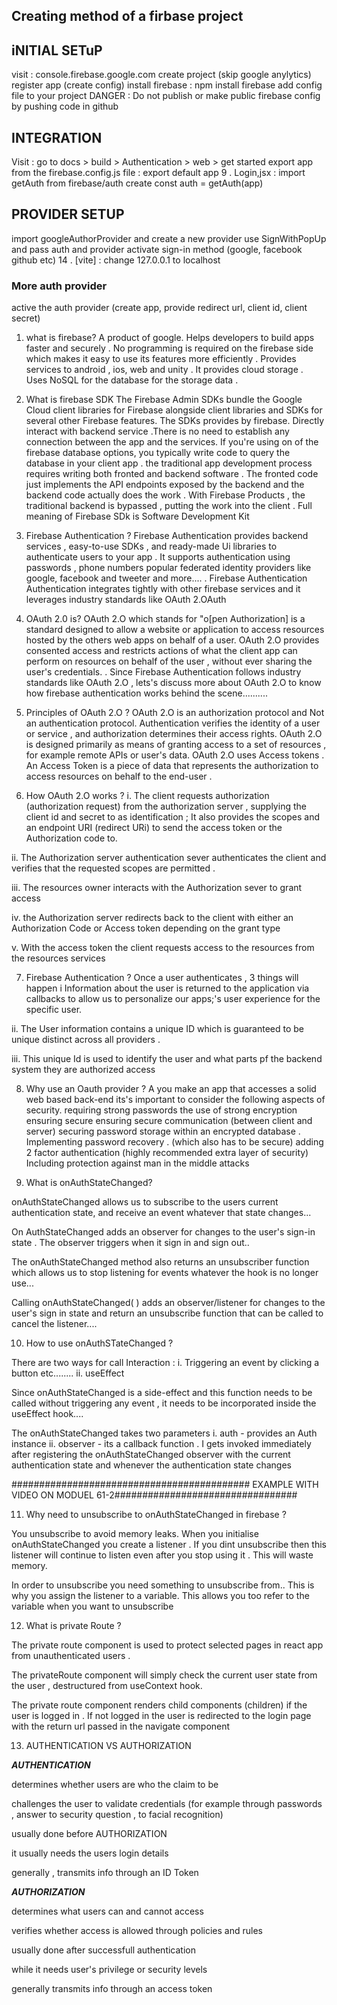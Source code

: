 ## Creating method of a firbase project 



## iNITIAL SETuP

visit : console.firebase.google.com
create project (skip google anylytics)
register app (create config)
install firebase : npm install firebase
add config file to your project
DANGER : Do not publish or make public firebase config by pushing code in github


## INTEGRATION 

Visit : go to docs > build > Authentication > web > get started
export app from the firebase.config.js file : export default app 9 . Login,jsx : import getAuth from firebase/auth
create const auth = getAuth(app)


## PROVIDER SETUP 


import googleAuthorProvider and create a new provider
use SignWithPopUp and pass auth and provider
activate sign-in method (google, facebook github etc) 14 . [vite] : change 127.0.0.1 to localhost


### More auth provider

active the auth provider (create app, provide redirect url, client id, client secret)


 1. what is firebase?
 A product of google. Helps developers to build apps faster and securely . No programming is required on the firebase side which makes it  easy to use its features more efficiently . Provides services to android , ios, web and unity . It provides cloud storage . Uses NoSQL for the database for the storage data .

 2. What is firebase SDK
 The Firebase Admin SDKs bundle the Google Cloud client libraries for Firebase alongside client libraries and SDKs for several other Firebase features. The SDKs provides by firebase. Directly interact with backend service .There is no need to establish any connection between the app and the services. If you're using on of the firebase database options, you typically write code to query the database in your client app . the traditional  app development process requires writing both fronted and backend software . The fronted code just implements the API endpoints exposed by the backend and the backend code actually does the work . With Firebase Products , the traditional backend is bypassed , putting the work into the client . Full meaning of Firebase SDk is Software Development Kit

 3. Firebase Authentication ?
 Firebase Authentication provides backend services , easy-to-use SDKs , and ready-made Ui libraries to authenticate users to your app . It supports authentication using passwords , phone numbers popular federated identity providers like google, facebook and tweeter and more.... . Firebase Authentication Authentication integrates tightly with other firebase services and it leverages industry standards like OAuth 2.OAuth

 4. OAuth 2.0 is?
 OAuth 2.O which stands for "o[pen Authorization] is a standard designed to allow a website  or application to access resources  hosted by the others web apps on behalf of a user. OAuth 2.O provides consented access and restricts actions of what the client app can perform on resources on behalf of the user , without ever sharing the user's credentials. . Since Firebase Authentication follows industry standards like OAuth 2.O , lets's discuss more about OAuth 2.O to know how firebase authentication works behind the scene..........

 5. Principles of OAuth 2.O ?
 OAuth 2.O is an authorization protocol and Not an authentication protocol. Authentication verifies the identity of a user or service , and authorization determines their access  rights.  OAuth 2.O is designed primarily as means of granting access to a set of resources , for example remote APIs or user's data. OAuth 2.O uses Access tokens . An Access Token is a piece of data that represents  the authorization to access resources on behalf to the end-user .

 6. How OAuth 2.O works ?
 i. The client requests authorization (authorization request)  from the authorization server , supplying the client id and secret to as identification ; It also provides the scopes and an endpoint URI (redirect URi) to send the access token or the Authorization code to.

 ii. The Authorization server authentication sever authenticates the client and verifies that the requested scopes are permitted .

 iii. The resources owner interacts with the Authorization sever to grant access

 iv. the Authorization server redirects back to the client with either an Authorization Code or Access token depending on the grant type

v. With the access token the client requests access to the resources from the resources services

7. Firebase Authentication ?
Once a user authenticates , 3 things will happen
i Information about the user is returned to the application via callbacks to allow us to personalize our apps;'s user experience for the specific user.

ii. The User information contains a unique ID which is guaranteed  to be unique distinct across all providers . 

iii. This unique Id is used to identify the user and what parts pf the backend system they are authorized access

8. Why use an Oauth provider ?
A you make an app that accesses a solid web based back-end its's important to consider the following aspects of security.
requiring strong passwords 
the use of strong  encryption ensuring secure 
ensuring secure communication (between client and server) 
securing password storage within an encrypted database .
Implementing password recovery . (which also has to be secure)
adding 2 factor authentication (highly recommended extra layer of security)
Including protection against man in the middle attacks




9. What is onAuthStateChanged?

onAuthStateChanged allows us to subscribe to the users current authentication state, and receive an event whatever that state changes...

 On AuthStateChanged adds an observer for changes to the user's sign-in state . The observer triggers when it sign in and sign  out..

 The onAuthStateChanged method also  returns  an unsubscriber function which allows us to stop listening for events whatever the hook is no longer use...

 Calling onAuthStateChanged( )  adds an observer/listener for changes to the user's sign in state and return an unsubscribe function that can be called to cancel the listener....


10. How to use onAuthSTateChanged ?

There are two ways for call Interaction :
 i. Triggering an event by clicking a button etc........
 ii. useEffect

Since onAuthStateChanged is a side-effect and this function needs to be called without triggering any event , it needs to be incorporated inside the useEffect hook....


The  onAuthStateChanged  takes two parameters 
i. auth  - provides an Auth instance
ii. observer - its a callback function . I gets invoked immediately after registering the onAuthStateChanged observer with the current authentication state and whenever the authentication state changes





########################################### EXAMPLE WITH VIDEO ON MODUEL 61-2#################################


11.   Why need to unsubscribe to onAuthStateChanged in firebase ?

You unsubscribe to avoid memory leaks.
When you initialise  onAuthStateChanged you create a listener . If you dint unsubscribe then this listener will continue to listen even after you stop using it . This will waste memory.

In order to unsubscribe you need something to unsubscribe from.. This is why you assign the listener to a variable. This allows you too refer to the variable when you want to unsubscribe





12. What is private Route ?

The private route component is used to protect selected pages in react app from unauthenticated users . 

The privateRoute component will simply check the current user state from the user , destructured from useContext hook.

The private route component renders child components (children)  if the user is logged in . If not logged in the user is redirected to the login page with the return url passed in the navigate component 




13. AUTHENTICATION VS AUTHORIZATION 

***AUTHENTICATION***

determines  whether  users are who the claim to be

challenges the user to validate credentials (for example through  passwords , answer to security question , to facial recognition)

usually done before AUTHORIZATION

it usually needs the users login details


generally , transmits info through an ID Token


***AUTHORIZATION***

determines what users can and cannot access

verifies whether access is allowed through policies and rules

usually done after successfull authentication

while it needs user's privilege or security levels

generally transmits info through an access token



